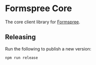 # Formspree Core

The core client library for [Formspree](https://formspree.io).

## Releasing

Run the following to publish a new version:

```
npm run release
```
